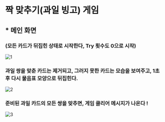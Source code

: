 # 짝 맞추기(과일 빙고) 게임

## * 메인 화면
### (모든 카드가 뒤집힌 상태로 시작한다, Try 횟수도 0으로 시작)
![1](https://user-images.githubusercontent.com/37132897/154782559-b19cd2a9-cf50-400a-bb04-693edeb1f712.png)

### 과일 쌍을 맞춘 카드는 제거되고, 그러지 못한 카드는 모습을 보여주고, 1초 후 다시 물음표 모양으로 뒤집힌다.
![2](https://user-images.githubusercontent.com/37132897/154782561-51bb69e5-8387-46bd-887e-5d71ef3e0d3a.png)

### 준비된 과일 카드의 모든 쌍을 맞추면, 게임 클리어 메시지가 나온다 !
![3](https://user-images.githubusercontent.com/37132897/154782563-acf17f32-d86a-471c-82a3-b7ddbbac923e.png)
